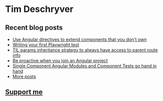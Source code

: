 # Tim Deschryver

<!-- prettier-ignore-start -->
<!-- BLOG:START -->

## Recent blog posts

- [Use Angular directives to extend components that you don't own](https://timdeschryver.dev/blog/use-angular-directives-to-extend-components-that-you-dont-own)
- [Writing your first Playwright test](https://timdeschryver.dev/blog/writing-your-first-playwright-test)
- [TIL params inheritance strategy to always have access to parent route info](https://timdeschryver.dev/blog/til-paramsinheritancestrategy-to-always-have-access-to-parent-route-info)
- [Be proactive when you join an Angular project](https://timdeschryver.dev/blog/be-proactive-when-you-join-an-angular-project)
- [Single Component Angular Modules and Component Tests go hand in hand](https://timdeschryver.dev/blog/single-component-angular-modules-and-component-tests-go-hand-in-hand)
- [More posts](https://timdeschryver.dev/blog)

<!-- BLOG:END -->
<!-- prettier-ignore-end -->

## [Support me](https://www.paypal.com/donate/?hosted_button_id=59M5TFPQJS8SQ)
